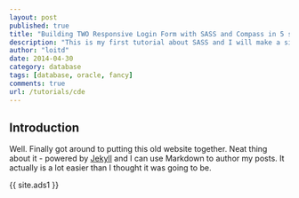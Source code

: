 ```yaml
---
layout: post
published: true
title: "Building TWO Responsive Login Form with SASS and Compass in 5 steps"
description: "This is my first tutorial about SASS and I will make a simple example: Building a Responsive Login Form with SASS and Compass in 5 steps."
author: "loitd"
date: 2014-04-30
category: database
tags: [database, oracle, fancy]
comments: true
url: /tutorials/cde
---
```




## Introduction
Well. Finally got around to putting this old website together. Neat thing about it - powered by [Jekyll](http://jekyllrb.com) and I can use Markdown to author my posts. It actually is a lot easier than I thought it was going to be.

{{ site.ads1 }}